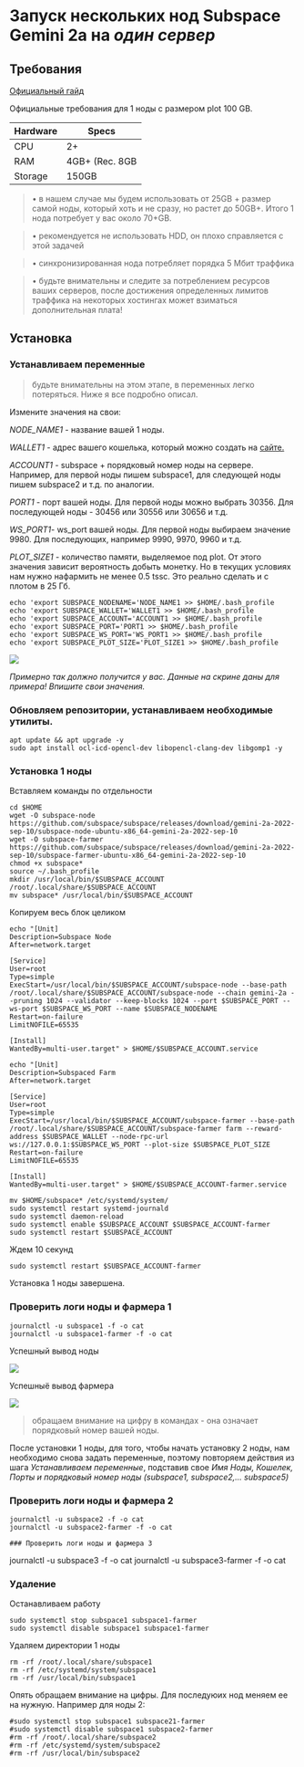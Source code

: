 # Запуск нескольких нод Subspace Gemini 2a на *один сервер*


## Требования

[Официальный гайд](https://docs.subspace.network/protocol/farm/farming/)

Официальные требования для 1 ноды с размером plot 100 GB.


Hardware  | Specs
------------- | -------------
CPU  | 2+
RAM | 4GB+ (Rec. 8GB
Storage | 150GB

>• в нашем случае мы будем использовать от 25GB + размер самой ноды, который хоть и не сразу, но растет до 50GB+. Итого 1 нода потребует у вас около 70+GB.

>• рекомендуется не использовать HDD, он плохо справляется с этой задачей

>• синхронизированная нода потребляет порядка 5 Мбит траффика

>• будьте внимательны и следите за потреблением ресурсов ваших серверов, после достижения определенных лимитов траффика на некоторых хостингах может взиматься дополнительная плата!

## Установка
### Устанавливаем переменные

> будьте внимательны на этом этапе, в переменных легко потеряться. Ниже я все подробно описал.

Измените значения на свои:

*NODE_NAME1* - название вашей 1 ноды.

*WALLET1* - адрес вашего кошелька, который можно создать на [сайте.](https://polkadot.js.org/apps/?rpc=wss%3A%2F%2Feu-2.gemini-2a.subspace.network%2Fws#/accounts) 

*ACCOUNT1* - subspace + порядковый номер ноды на сервере. Например, для первой ноды пишем subspace1, для следующей ноды пишем subspace2 и т.д. по аналогии.

*PORT1* - порт вашей ноды. Для первой ноды можно выбрать 30356. Для последующей ноды - 30456 или 30556 или 30656 и т.д.

*WS_PORT1*- ws_port вашей ноды. Для первой ноды выбираем значение 9980. Для последующих, например 9990, 9970, 9960 и т.д.

*PLOT_SIZE1* - количество памяти, выделяемое под plot. От этого значения зависит вероятность добыть монетку. Но в текущих условиях нам нужно нафармить не менее 0.5 tssc. Это реально сделать и с плотом в 25 Гб. 

```
echo 'export SUBSPACE_NODENAME='NODE_NAME1 >> $HOME/.bash_profile
echo 'export SUBSPACE_WALLET='WALLET1 >> $HOME/.bash_profile
echo 'export SUBSPACE_ACCOUNT='ACCOUNT1 >> $HOME/.bash_profile
echo 'export SUBSPACE_PORT='PORT1 >> $HOME/.bash_profile
echo 'export SUBSPACE_WS_PORT='WS_PORT1 >> $HOME/.bash_profile
echo 'export SUBSPACE_PLOT_SIZE='PLOT_SIZE1 >> $HOME/.bash_profile
```

![](https://i.imgur.com/Xo8N2tI.png)

*Примерно так должно получится у вас. Данные на скрине даны для примера! Впишите свои значения.* 

### Обновляем репозитории, устанавливаем необходимые утилиты.

```
apt update && apt upgrade -y
sudo apt install ocl-icd-opencl-dev libopencl-clang-dev libgomp1 -y
```

### Установка 1 ноды

Вставляем команды по отдельности

```
cd $HOME
wget -O subspace-node https://github.com/subspace/subspace/releases/download/gemini-2a-2022-sep-10/subspace-node-ubuntu-x86_64-gemini-2a-2022-sep-10
wget -O subspace-farmer https://github.com/subspace/subspace/releases/download/gemini-2a-2022-sep-10/subspace-farmer-ubuntu-x86_64-gemini-2a-2022-sep-10
chmod +x subspace*
source ~/.bash_profile
mkdir /usr/local/bin/$SUBSPACE_ACCOUNT /root/.local/share/$SUBSPACE_ACCOUNT
mv subspace* /usr/local/bin/$SUBSPACE_ACCOUNT
```

Копируем весь блок целиком

```
echo "[Unit]
Description=Subspace Node
After=network.target

[Service]
User=root
Type=simple
ExecStart=/usr/local/bin/$SUBSPACE_ACCOUNT/subspace-node --base-path /root/.local/share/$SUBSPACE_ACCOUNT/subspace-node --chain gemini-2a --pruning 1024 --validator --keep-blocks 1024 --port $SUBSPACE_PORT --ws-port $SUBSPACE_WS_PORT --name $SUBSPACE_NODENAME
Restart=on-failure
LimitNOFILE=65535

[Install]
WantedBy=multi-user.target" > $HOME/$SUBSPACE_ACCOUNT.service
```


```
echo "[Unit]
Description=Subspaced Farm
After=network.target

[Service]
User=root
Type=simple
ExecStart=/usr/local/bin/$SUBSPACE_ACCOUNT/subspace-farmer --base-path /root/.local/share/$SUBSPACE_ACCOUNT/subspace-farmer farm --reward-address $SUBSPACE_WALLET --node-rpc-url ws://127.0.0.1:$SUBSPACE_WS_PORT --plot-size $SUBSPACE_PLOT_SIZE 
Restart=on-failure
LimitNOFILE=65535

[Install]
WantedBy=multi-user.target" > $HOME/$SUBSPACE_ACCOUNT-farmer.service
```

```
mv $HOME/subspace* /etc/systemd/system/ 
sudo systemctl restart systemd-journald
sudo systemctl daemon-reload 
sudo systemctl enable $SUBSPACE_ACCOUNT $SUBSPACE_ACCOUNT-farmer 
sudo systemctl restart $SUBSPACE_ACCOUNT 

```

Ждем 10 секунд

```
sudo systemctl restart $SUBSPACE_ACCOUNT-farmer
```

Установка 1 ноды завершена.


### Проверить логи ноды и фармера 1

```
journalctl -u subspace1 -f -o cat
journalctl -u subspace1-farmer -f -o cat
```
Успешный вывод ноды

![](https://i.imgur.com/Ro7IlWg.png)

Успешныё вывод фармера

![](https://i.imgur.com/lxIxnIC.png)

> обращаем внимание на цифру в командах - она означает порядковый номер вашей ноды.

После установки 1 ноды, для того, чтобы начать установку 2 ноды, нам необходимо снова задать переменные, поэтому повторяем действия из шага *Устанавливаем переменные*, подставив свое *Имя Ноды, Кошелек, Порты и порядковый номер ноды* _(subspace1, subspace2,... subspace5)_

### Проверить логи ноды и фармера 2

```
journalctl -u subspace2 -f -o cat
journalctl -u subspace2-farmer -f -o cat

### Проверить логи ноды и фармера 3

```
journalctl -u subspace3 -f -o cat
journalctl -u subspace3-farmer -f -o cat


### Удаление 

Останавливаем работу
```
sudo systemctl stop subspace1 subspace1-farmer
sudo systemctl disable subspace1 subspace1-farmer
```
Удаляем директории 1 ноды
```
rm -rf /root/.local/share/subspace1
rm -rf /etc/systemd/system/subspace1
rm -rf /usr/local/bin/subspace1
```

Опять обращаем внимание на цифры. Для последуюих нод меняем ее на нужную. Например для ноды 2:

```
#sudo systemctl stop subspace1 subspace21-farmer
#sudo systemctl disable subspace1 subspace2-farmer
#rm -rf /root/.local/share/subspace2
#rm -rf /etc/systemd/system/subspace2
#rm -rf /usr/local/bin/subspace2
```

